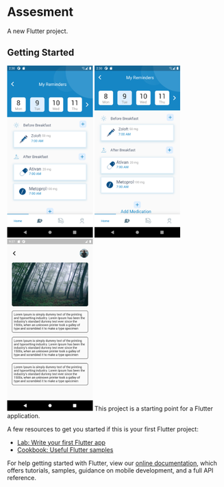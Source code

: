 # Assesment

A new Flutter project.

## Getting Started
<img src="https://github.com/Rayredignton/Assesment/blob/master/Screen1.png" width="200"> <img src="https://github.com/Rayredignton/Assesment/blob/master/Screen1b.png" width="200"> <img src="https://github.com/Rayredignton/Assesment/blob/master/Screen2.png" width="200">
This project is a starting point for a Flutter application.

A few resources to get you started if this is your first Flutter project:

- [Lab: Write your first Flutter app](https://flutter.dev/docs/get-started/codelab)
- [Cookbook: Useful Flutter samples](https://flutter.dev/docs/cookbook)

For help getting started with Flutter, view our
[online documentation](https://flutter.dev/docs), which offers tutorials,
samples, guidance on mobile development, and a full API reference.
